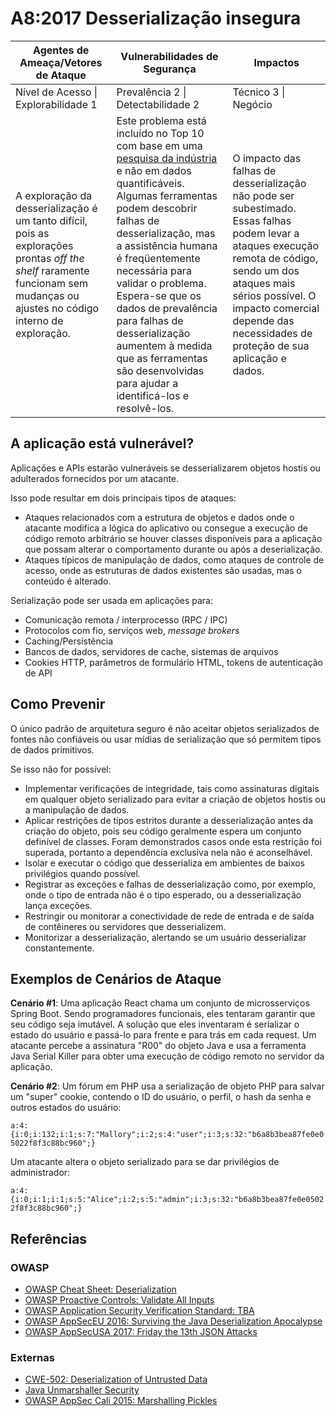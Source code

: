# A8:2017 Desserialização insegura

| Agentes de Ameaça/Vetores de Ataque | Vulnerabilidades de Segurança | Impactos |
| -- | -- | -- |
| Nível de Acesso \| Explorabilidade 1 | Prevalência 2 \| Detectabilidade 2 | Técnico 3 \| Negócio |
| A exploração da desserialização é um tanto difícil, pois as explorações prontas *off the shelf* raramente funcionam sem mudanças ou ajustes no código interno de exploração. | Este problema está incluído no Top 10 com base em uma [pesquisa da indústria](https://owasp.blogspot.com/2017/08/owasp-top-10-2017-project-update.html) e não em dados quantificáveis. Algumas ferramentas podem descobrir falhas de desserialização, mas a assistência humana é freqüentemente necessária para validar o problema. Espera-se que os dados de prevalência para falhas de desserialização aumentem à medida que as ferramentas são desenvolvidas para ajudar a identificá-los e resolvê-los. | O impacto das falhas de desserialização não pode ser subestimado. Essas falhas podem levar a ataques execução remota de código, sendo um dos ataques mais sérios possível. O impacto comercial depende das necessidades de proteção de sua aplicação e dados. |

## A aplicação está vulnerável?

Aplicações e APIs estarão vulneráveis se desserializarem objetos hostis ou adulterados fornecidos por um atacante.

Isso pode resultar em dois principais tipos de ataques:

* Ataques relacionados com a estrutura de objetos e dados onde o atacante modifica a lógica do aplicativo ou consegue a execução de código remoto arbitrário se houver classes disponíveis para a aplicação que possam alterar o comportamento durante ou após a deserialização. 
* Ataques típicos de manipulação de dados, como ataques de controle de acesso, onde as estruturas de dados existentes são usadas, mas o conteúdo é alterado.

Serialização pode ser usada em aplicações para:

* Comunicação remota / interprocesso (RPC / IPC)
* Protocolos com fio, serviços web, *message brokers*
* Caching/Persistência
* Bancos de dados, servidores de cache, sistemas de arquivos
* Cookies HTTP, parâmetros de formulário HTML, tokens de autenticação de API

## Como Prevenir

O único padrão de arquitetura seguro é não aceitar objetos serializados de fontes não confiáveis ou usar mídias de serialização que só permitem tipos de dados primitivos.

Se isso não for possível:

* Implementar verificações de integridade, tais como assinaturas digitais em qualquer objeto serializado para evitar a criação de objetos hostis ou a manipulação de dados.
* Aplicar restrições de tipos estritos durante a desserialização antes da criação do objeto, pois seu código geralmente espera um conjunto definível de classes. Foram demonstrados casos onde esta restrição foi superada, portanto a dependência exclusiva nela não é aconselhável.
* Isolar e executar o código que desserializa em ambientes de baixos privilégios quando possível.
* Registrar as exceções e falhas de desserialização como, por exemplo, onde o tipo de entrada não é o tipo esperado, ou a desserialização lança exceções.
* Restringir ou monitorar a conectividade de rede de entrada e de saída de contêineres ou servidores que desserializem.
* Monitorizar a desserialização, alertando se um usuário desserializar constantemente.

## Exemplos de Cenários de Ataque

**Cenário #1**: Uma aplicação React chama um conjunto de microsserviços Spring Boot. Sendo programadores funcionais, eles tentaram garantir que seu código seja imutável. A solução que eles inventaram é serializar o estado do usuário e passá-lo para frente e para trás em cada request. Um atacante percebe a assinatura "R00" do objeto Java e usa a ferramenta Java Serial Killer para obter uma execução de código remoto no servidor da aplicação.

**Cenário #2**: Um fórum em PHP usa a serialização de objeto PHP para salvar um "super" cookie, contendo o ID do usuário, o perfil, o hash da senha e outros estados do usuário:

`a:4:{i:0;i:132;i:1;s:7:"Mallory";i:2;s:4:"user";i:3;s:32:"b6a8b3bea87fe0e05022f8f3c88bc960";}`

Um atacante altera o objeto serializado para se dar privilégios de administrador:

`a:4:{i:0;i:1;i:1;s:5:"Alice";i:2;s:5:"admin";i:3;s:32:"b6a8b3bea87fe0e05022f8f3c88bc960";}`

## Referências

### OWASP

* [OWASP Cheat Sheet: Deserialization](https://www.owasp.org/index.php/Deserialization_Cheat_Sheet)
* [OWASP Proactive Controls: Validate All Inputs](https://www.owasp.org/index.php/OWASP_Proactive_Controls#4:_Validate_All_Inputs)
* [OWASP Application Security Verification Standard: TBA](https://www.owasp.org/index.php/Category:OWASP_Application_Security_Verification_Standard_Project#tab=Home)
* [OWASP AppSecEU 2016: Surviving the Java Deserialization Apocalypse](https://speakerdeck.com/pwntester/surviving-the-java-deserialization-apocalypse)
* [OWASP AppSecUSA 2017: Friday the 13th JSON Attacks](https://speakerdeck.com/pwntester/friday-the-13th-json-attacks)

### Externas

* [CWE-502: Deserialization of Untrusted Data](https://cwe.mitre.org/data/definitions/502.html)
* [Java Unmarshaller Security](https://github.com/mbechler/marshalsec)
* [OWASP AppSec Cali 2015: Marshalling Pickles](http://frohoff.github.io/appseccali-marshalling-pickles/)

